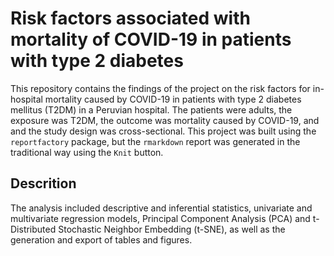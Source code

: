 # Risk factors associated with mortality of COVID-19 in patients with type 2 diabetes

This repository contains the findings of the project on the risk factors for in-hospital mortality caused by COVID-19 in patients with type 2 diabetes mellitus (T2DM) in a Peruvian hospital. The patients were adults, the exposure was T2DM, the outcome was mortality caused by COVID-19, and and the study design was cross-sectional. This project was built using the `reportfactory` package, but the `rmarkdown` report was generated in the traditional way using the `Knit` button.

## Descrition
The analysis included descriptive and inferential statistics, univariate and multivariate regression models, Principal Component Analysis (PCA) and t-Distributed Stochastic Neighbor Embedding (t-SNE), as well as the generation and export of tables and figures.
